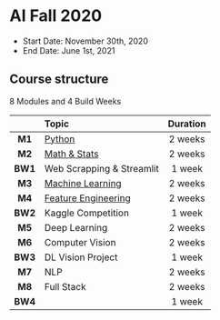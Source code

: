 # AI Fall 2020

- Start Date: November 30th, 2020
- End Date: June 1st, 2021


## Course structure

8 Modules and 4 Build Weeks

|         | Topic                                    | Duration |
|:-------:|:-----------------------------------------|:--------:| 
| **M1**  | [Python](/m1_python)                     | 2 weeks  |
| **M2**  | [Math & Stats](/m2_math)                 | 2 weeks  |
| **BW1** | Web Scrapping & Streamlit                | 1 week   |
| **M3**  | [Machine Learning](/m3_machine_learning) | 2 weeks  |
| **M4**  | [Feature Engineering](/m4_feature_eng)   | 2 weeks  |
| **BW2** | Kaggle Competition                       | 1 week   |
| **M5**  | Deep Learning                            | 2 weeks  |
| **M6**  | Computer Vision                          | 2 weeks  |
| **BW3** | DL Vision Project                        | 1 week   |
| **M7**  | NLP                                      | 2 weeks  |
| **M8**  | Full Stack                               | 2 weeks  |
| **BW4** |                                          | 1 week   |